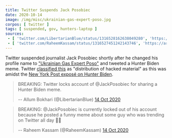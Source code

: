 ```yaml
---
title: Twitter Suspends Jack Posobiec
date: 2020-10-14
image: /img/misc/ukrainian-gas-expert-poso.jpg
corpos: [ twitter ]
tags: [ suspended, gov, hunters-laptop ]
sources:
 - [ 'twitter.com/LibertarianBlue/status/1316528162638049280', 'https://archive.is/EdSoz' ]
 - [ 'twitter.com/RaheemKassam/status/1316527451242143746', 'https://archive.is/tZxlQ' ]
---
```


Twitter suspended journalist Jack Posobiec shortly after he changed his profile
name to ["Ukrainian Gas Expert Poso"](https://archive.vn/OIf2g) and tweeted a
Hunter Biden meme. Twitter [classified this](notice.jpg) as "distribution of
hacked material" as this was amidst the [New York Post exposé on Hunter
Biden](/events/facebook-twitter-suppress-nypost-hunter-expose/).

> BREAKING: Twitter locks account of @JackPosobiec for sharing a Hunter Biden
> meme.
>
> -- Allum Bokhari (@LibertarianBlue) [14 Oct 2020](https://archive.is/EdSoz)

> BREAKING: @JackPosobiec is currently locked out of his account because he
> posted a funny meme about some guy who was trending on Twitter all day
> :man_shrugging:
>
> -- Raheem Kassam (@RaheemKassam) [14 Oct 2020](https://archive.is/tZxlQ)
